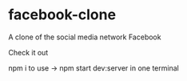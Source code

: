 # facebook-clone
A clone of the social media network Facebook

Check it out

npm i to use -> 
npm start dev:server in one terminal

